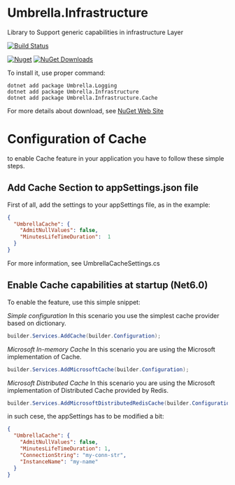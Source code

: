 # Umbrella.Infrastructure
Library to Support generic capabilities in infrastructure Layer

[![Build Status](https://garaproject.visualstudio.com/UmbrellaFramework/_apis/build/status%2FUmbrella.Infrastructure?repoName=fgaravaglia%2FUmbrella.Infrastructure&branchName=main)](https://garaproject.visualstudio.com/UmbrellaFramework/_build/latest?definitionId=89&repoName=fgaravaglia%2FUmbrella.Infrastructure&branchName=main)


[![Nuget](https://img.shields.io/nuget/v/Umbrella.Infrastructure.svg)](https://www.nuget.org/packages/Umbrella.Infrastructure/)
[![NuGet Downloads](https://img.shields.io/nuget/dt/Umbrella.Infrastructure.svg)](https://www.nuget.org/packages/Umbrella.Infrastructure/)

To install it, use proper command:

``` 
dotnet add package Umbrella.Logging
dotnet add package Umbrella.Infrastructure 
dotnet add package Umbrella.Infrastructure.Cache 
```

For more details about download, see [NuGet Web Site](https://www.nuget.org/packages/Umbrella.Infrastructure/)

# Configuration of Cache

to enable Cache feature in your application you have to follow these simple steps.

## Add Cache Section to appSettings.json file

First of all, add the settings to your appSettings file, as in the example:

```json
{
  "UmbrellaCache": {
    "AdmitNullValues": false,
    "MinutesLifeTimeDuration":  1
  }
}
```

For more information, see UmbrellaCacheSettings.cs

## Enable Cache capabilities at startup (Net6.0)

To enable the feature, use this simple snippet:

_Simple configuration_
In this scenario you use the simplest cache provider based on dictionary.

```c#
builder.Services.AddCache(builder.Configuration);
```

_Microsoft In-memory Cache_
In this scenario you are using the Microsoft implementation of Cache.

```c#
builder.Services.AddMicrosoftCache(builder.Configuration);
```

_Microsoft Distributed Cache_
In this scenario you are using the Microsoft implementation of Distributed Cache provided by Redis.

```c#
builder.Services.AddMicrosoftDistributedRedisCache(builder.Configuration);
```

in such cese, the appSettings has to be modified a bit:

```json
{
  "UmbrellaCache": {
    "AdmitNullValues": false,
    "MinutesLifeTimeDuration": 1,
    "ConnectionString": "my-conn-str",
    "InstanceName": "my-name"
  }
}
```
